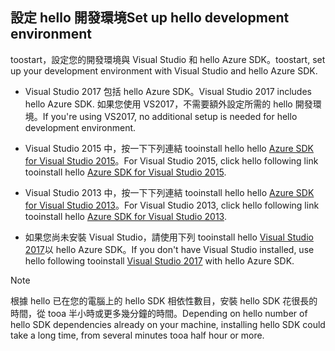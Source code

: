 ## <span data-ttu-id="14fe5-101"><a name="setupdevenv"></a>設定 hello 開發環境</span><span class="sxs-lookup"><span data-stu-id="14fe5-101"><a name="setupdevenv"></a>Set up hello development environment</span></span>
<span data-ttu-id="14fe5-102">toostart，設定您的開發環境與 Visual Studio 和 hello Azure SDK。</span><span class="sxs-lookup"><span data-stu-id="14fe5-102">toostart, set up your development environment with Visual Studio and hello Azure SDK.</span></span>

* <span data-ttu-id="14fe5-103">Visual Studio 2017 包括 hello Azure SDK。</span><span class="sxs-lookup"><span data-stu-id="14fe5-103">Visual Studio 2017 includes hello Azure SDK.</span></span> <span data-ttu-id="14fe5-104">如果您使用 VS2017，不需要額外設定所需的 hello 開發環境。</span><span class="sxs-lookup"><span data-stu-id="14fe5-104">If you're using VS2017, no additional setup is needed for hello development environment.</span></span>
* <span data-ttu-id="14fe5-105">Visual Studio 2015 中，按一下下列連結 tooinstall hello hello [Azure SDK for Visual Studio 2015](http://go.microsoft.com/fwlink/?linkid=518003)。</span><span class="sxs-lookup"><span data-stu-id="14fe5-105">For Visual Studio 2015, click hello following link tooinstall hello [Azure SDK for Visual Studio 2015](http://go.microsoft.com/fwlink/?linkid=518003).</span></span>
* <span data-ttu-id="14fe5-106">Visual Studio 2013 中，按一下下列連結 tooinstall hello hello [Azure SDK for Visual Studio 2013](http://go.microsoft.com/fwlink/?LinkID=324322)。</span><span class="sxs-lookup"><span data-stu-id="14fe5-106">For Visual Studio 2013, click hello following link tooinstall hello [Azure SDK for Visual Studio 2013](http://go.microsoft.com/fwlink/?LinkID=324322).</span></span>

* <span data-ttu-id="14fe5-107">如果您尚未安裝 Visual Studio，請使用下列 tooinstall hello [Visual Studio 2017](https://www.visualstudio.com/)以 hello Azure SDK。</span><span class="sxs-lookup"><span data-stu-id="14fe5-107">If you don't have Visual Studio installed, use hello following tooinstall [Visual Studio 2017](https://www.visualstudio.com/) with hello Azure SDK.</span></span>

> [!NOTE]
> <span data-ttu-id="14fe5-108">根據 hello 已在您的電腦上的 hello SDK 相依性數目，安裝 hello SDK 花很長的時間，從 tooa 半小時或更多幾分鐘的時間。</span><span class="sxs-lookup"><span data-stu-id="14fe5-108">Depending on hello number of hello SDK dependencies already on your machine, installing hello SDK could take a long time, from several minutes tooa half hour or more.</span></span>
>
>
